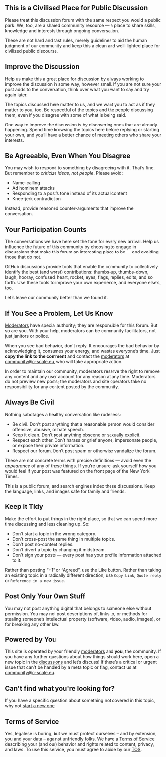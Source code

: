 ## This is a Civilised Place for Public Discussion
Please treat this discussion forum with the same respect you would a public park. We, too, are a shared community resource — a place to share skills, knowledge and interests through ongoing conversation.

These are not hard and fast rules, merely guidelines to aid the human judgment of our community and keep this a clean and well-lighted place for civilized public discourse.

## Improve the Discussion
Help us make this a great place for discussion by always working to improve the discussion in some way, however small. If you are not sure your post adds to the conversation, think over what you want to say and try again later.

The topics discussed here matter to us, and we want you to act as if they matter to you, too. Be respectful of the topics and the people discussing them, even if you disagree with some of what is being said.

One way to improve the discussion is by discovering ones that are already happening. Spend time browsing the topics here before replying or starting your own, and you’ll have a better chance of meeting others who share your interests.

## Be Agreeable, Even When You Disagree
You may wish to respond to something by disagreeing with it. That’s fine. But remember to _criticize ideas, not people_. Please avoid:

* Name-calling
* Ad hominem attacks
* Responding to a post’s tone instead of its actual content
* Knee-jerk contradiction

Instead, provide reasoned counter-arguments that improve the conversation.

## Your Participation Counts
The conversations we have here set the tone for every new arrival. Help us influence the future of this community by choosing to engage in discussions that make this forum an interesting place to be — and avoiding those that do not.

GitHub discussions provide tools that enable the community to collectively identify the best (and worst) contributions: thumbs-up, thumbs-down, laugh, hooray, confused, heart, rocket, eyes, flags, replies, edits, and so forth. Use these tools to improve your own experience, and everyone else’s, too.

Let’s leave our community better than we found it.

## If You See a Problem, Let Us Know
[Moderators](https://github.com/orgs/c-scale-community/people?query=role%3Aowner) have special authority; they are responsible for this forum. But so are you. With your help, moderators can be community facilitators, not just janitors or police.

When you see bad behavior, don’t reply. It encourages the bad behavior by acknowledging it, consumes your energy, and wastes everyone’s time. Just **copy the link to the comment** and contact the [moderators](https://github.com/orgs/c-scale-community/people?query=role%3Aowner) at [community@c-scale.eu](mailto:community@c-scale.eu), who will take appropriate action.

In order to maintain our community, moderators reserve the right to remove any content and any user account for any reason at any time. Moderators do not preview new posts; the moderators and site operators take no responsibility for any content posted by the community.

## Always Be Civil
Nothing sabotages a healthy conversation like rudeness:

* Be civil. Don’t post anything that a reasonable person would consider offensive, abusive, or hate speech.
* Keep it clean. Don’t post anything obscene or sexually explicit.
* Respect each other. Don’t harass or grief anyone, impersonate people, or expose their private information.
* Respect our forum. Don’t post spam or otherwise vandalize the forum.

These are not concrete terms with precise definitions — avoid even the _appearance_ of any of these things. If you’re unsure, ask yourself how you would feel if your post was featured on the front page of the New York Times.

This is a public forum, and search engines index these discussions. Keep the language, links, and images safe for family and friends.

## Keep It Tidy
Make the effort to put things in the right place, so that we can spend more time discussing and less cleaning up. So:

* Don’t start a topic in the wrong category.
* Don’t cross-post the same thing in multiple topics.
* Don’t post no-content replies.
* Don’t divert a topic by changing it midstream.
* Don’t sign your posts — every post has your profile information attached to it.

Rather than posting “+1” or “Agreed”, use the Like button. Rather than taking an existing topic in a radically different direction, use `Copy Link`, `Quote reply` or `Reference in a new issue`.

## Post Only Your Own Stuff
You may not post anything digital that belongs to someone else without permission. You may not post descriptions of, links to, or methods for stealing someone’s intellectual property (software, video, audio, images), or for breaking any other law.

## Powered by You
This site is operated by your friendly [moderators](https://github.com/orgs/c-scale-community/people?query=role%3Aowner) and **you**, the community. If you have any further questions about how things should work here, open a new topic in the [discussions](https://github.com/c-scale-community/discussions/discussions) and let’s discuss! If there’s a critical or urgent issue that can’t be handled by a meta topic or flag, contact us at [community@c-scale.eu](mailto:community@c-scale.eu).

## Can't find what you're looking for?
If you have a specific question about something not covered in this topic, why not [start a new one](https://github.com/c-scale-community/discussions/discussions/new).

## Terms of Service
Yes, legalese is boring, but we must protect ourselves – and by extension, you and your data – against unfriendly folks. We have a [Terms of Service](https://github.com/c-scale-community/discussions/blob/main/TOS.md) describing your (and our) behavior and rights related to content, privacy, and laws. To use this service, you must agree to abide by our [TOS](https://github.com/c-scale-community/discussions/blob/main/TOS.md).
